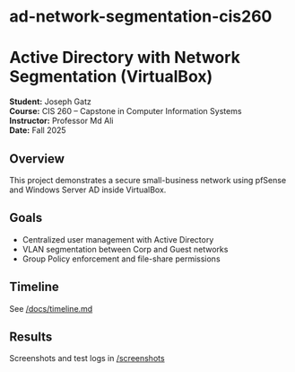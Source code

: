 # ad-network-segmentation-cis260

# Active Directory with Network Segmentation (VirtualBox)

**Student:** Joseph Gatz  
**Course:** CIS 260 – Capstone in Computer Information Systems  
**Instructor:** Professor Md Ali  
**Date:** Fall 2025  

## Overview
This project demonstrates a secure small-business network using pfSense and Windows Server AD inside VirtualBox.

## Goals
- Centralized user management with Active Directory  
- VLAN segmentation between Corp and Guest networks  
- Group Policy enforcement and file-share permissions  

## Timeline
See [/docs/timeline.md](docs/timeline.md)

## Results
Screenshots and test logs in [/screenshots](screenshots)
